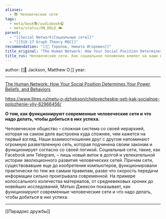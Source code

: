 ```yaml
---
aliases:
  - 📚 Человеческие сети
tags:
  - meta/book📚/audiobook🎧
  - meta/status/ON_HOLD_🌥️
parent:
  - "[[Social Network|Социальные сети]]"
  - "[[519.17 Graph Theory MOC]]"
recommendation: "[[👤 Торопов, Никита Игоревич]]"
title_original: "The Human Network: How Your Social Position Determines Your Power, Beliefs, and Behaviors"
title_rus: Человеческие сети. Как социальное положение влияет на наши возможности, взгляды и поведение
---
```

author: [[👤 Jackson, Matthew O.]]
year: 


---

[The Human Network: How Your Social Position Determines Your Power, Beliefs, and Behaviors](https://www.goodreads.com/book/show/35794820-the-human-network)

https://www.litres.ru/metu-o-dzhekson/chelovecheskie-seti-kak-socialnoe-polozhenie-vliy-62966456/

**О том, как функционируют современные человеческие сети и что надо делать, чтобы добиться в них успеха.**

Человеческое общество – сложная система со своей иерархией, которая на самом деле выстроена куда сложнее, чем кажется на первый взгляд. Наши взаимоотношения друг с другом напоминают огромную разветвленную сеть, которая подчинена своим законам и функционирует согласно со своей логикой. Социальные сети, такие, как Facebook или Telegram, – лишь новый виток в долгой и увлекательной истории эволюционного развития человеческих сетей. Причем сети, существовавшие еще до изобретения компьютеров, функционировали практически по тем же самым правилам, разве что скорость передачи информации сильно проигрывала современной. На примере колоссального количества материалов, от средневековых хроник до новейших исследований, Мэтью Джексон показывает, как функционируют современные человеческие сети и что надо делать, чтобы добиться в них успеха.

---


[[Парадокс дружбы]]